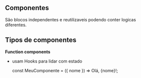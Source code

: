 ## Componentes
São blocos independentes e reutilizaveis podendo conter logicas diferentes.

## Tipos de componentes

**Function components** 
- usam Hooks para lidar com estado

    const MeuComponente = ({ nome }) => Olá, {nome}!;


<!--stackedit_data:
eyJoaXN0b3J5IjpbMTgwMzI4MjQ0OF19
-->